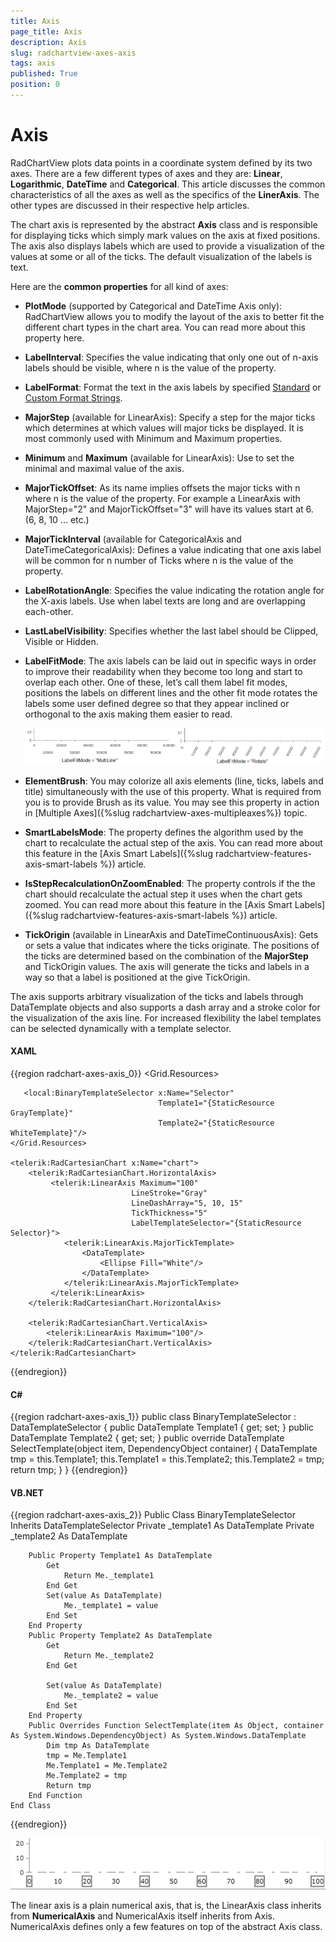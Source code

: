 ```yaml
---
title: Axis
page_title: Axis
description: Axis
slug: radchartview-axes-axis
tags: axis
published: True
position: 0
---
```


# Axis

RadChartView plots data points in a coordinate system defined by its two axes. There are a few different types of axes and they are: __Linear__, __Logarithmic__, __DateTime__ and __Categorical__. This article discusses the common characteristics of all the axes as well as the specifics of the __LinerAxis__. The other types are discussed in their respective help articles.        

The chart axis is represented by the abstract __Axis__ class and is responsible for displaying ticks which simply mark values on the axis at fixed positions. The axis also displays labels which are used to provide a visualization of the values at some or all of the ticks. The default visualization of the labels is text.        

Here are the __common properties__ for all kind of axes:  

* __PlotMode__ (supported by Categorical and DateTime Axis only): RadChartView allows you to modify the layout of the axis to better fit the different chart types in the chart area. You can read more about this property here.        

* __LabelInterval__: Specifies the value indicating that only one out of n-axis labels should be visible, where n is the value of the property.        

* __LabelFormat__: Format the text in the axis labels by specified [ Standard](http://msdn.microsoft.com/en-us/library/az4se3k1.aspx) or [ Custom Format Strings](http://msdn.microsoft.com/en-us/library/8kb3ddd4.aspx).        

* __MajorStep__ (available for LinearAxis): Specify a step for the major ticks which determines at which values will major ticks be displayed. It is most commonly used with Minimum and Maximum properties.        

* __Minimum__ and __Maximum__ (available for LinearAxis): Use to set the minimal and maximal value of the axis.

* __MajorTickOffset__: As its name implies offsets the major ticks with n where n is the value of the property. For example a LinearAxis with MajorStep="2" and MajorTickOffset="3" will have its values start at 6. (6, 8, 10 ... etc.)        

* __MajorTickInterval__ (available for CategoricalAxis and DateTimeCategoricalAxis): Defines a value indicating that one axis label will be common for n number of Ticks where n is the value of the property.        

* __LabelRotationAngle__: Specifies the value indicating the rotation angle for the X-axis labels. Use when label texts are long and are overlapping each-other.        

* __LastLabelVisibility__: Specifies whether the last label should be Clipped, Visible or Hidden.        

* __LabelFitMode__: The axis labels can be laid out in specific ways in order to improve their readability when they become too long and start to overlap each other. One of these, let’s call them label fit modes, positions the labels on different lines and the other fit mode rotates the labels some user defined degree so that they appear inclined or orthogonal to the axis making them easier to read.        

	![](images/radchartview-chart_axes_labelfitmode.png)

* __ElementBrush__: You may colorize all axis elements (line, ticks, labels and title) simultaneously with the use of this property. What is required from you is to provide Brush as its value. You may see this property in action in [Multiple Axes]({%slug radchartview-axes-multipleaxes%}) topic.

* __SmartLabelsMode__: The property defines the algorithm used by the chart to recalculate the actual step of the axis. You can read more about this feature in the [Axis Smart Labels]({%slug radchartview-features-axis-smart-labels %}) article.

* __IsStepRecalculationOnZoomEnabled__: The property controls if the the chart should recalculate the actual step it uses when the chart gets zoomed. You can read more about this feature in the [Axis Smart Labels]({%slug radchartview-features-axis-smart-labels %}) article.

* __TickOrigin__ (available in LinearAxis and DateTimeContinuousAxis): Gets or sets a value that indicates where the ticks originate. The positions of the ticks are determined based on the combination of the __MajorStep__ and TickOrigin values. The axis will generate the ticks and labels in a way so that a label is positioned at the give TickOrigin.

The axis supports arbitrary visualization of the ticks and labels through DataTemplate objects and also supports a dash array and a stroke color for the visualization of the axis line. For increased flexibility the label templates can be selected dynamically with a template selector.        

#### __XAML__
{{region radchart-axes-axis_0}}
	<Grid.Resources>
	   <DataTemplate x:Key="GrayTemplate">
	       <Border BorderThickness="2"
	               BorderBrush="Gray">
	           <TextBlock Text="{Binding}"/>
	       </Border>
	   </DataTemplate>
	   <DataTemplate x:Key="WhiteTemplate">
	       <Border BorderThickness="2"
	               BorderBrush="White">
	           <TextBlock Text="{Binding}"/>
	       </Border>
	   </DataTemplate>
	
	   <local:BinaryTemplateSelector x:Name="Selector"
	                                 Template1="{StaticResource GrayTemplate}"
	                                 Template2="{StaticResource WhiteTemplate}"/>
	</Grid.Resources>
	
	<telerik:RadCartesianChart x:Name="chart">
	    <telerik:RadCartesianChart.HorizontalAxis>
	         <telerik:LinearAxis Maximum="100"
	                           LineStroke="Gray"
	                           LineDashArray="5, 10, 15"
	                           TickThickness="5"
	                           LabelTemplateSelector="{StaticResource Selector}">
	            <telerik:LinearAxis.MajorTickTemplate>
	                <DataTemplate>
	                    <Ellipse Fill="White"/>
	                </DataTemplate>
	            </telerik:LinearAxis.MajorTickTemplate>
	         </telerik:LinearAxis>
	    </telerik:RadCartesianChart.HorizontalAxis>
	
	    <telerik:RadCartesianChart.VerticalAxis>
	        <telerik:LinearAxis Maximum="100"/>
	    </telerik:RadCartesianChart.VerticalAxis>
	</telerik:RadCartesianChart>
{{endregion}}

#### __C#__
{{region radchart-axes-axis_1}}
	public class BinaryTemplateSelector : DataTemplateSelector
	{
	    public DataTemplate Template1
	    {
	        get;
	        set;
	    }
	    public DataTemplate Template2
	    {
	        get;
	        set;
	    }
	    public override DataTemplate SelectTemplate(object item, DependencyObject container)
	    {
	        DataTemplate tmp = this.Template1;
	        this.Template1 = this.Template2;
	        this.Template2 = tmp;
	        return tmp;
	    }
	}
{{endregion}}

#### __VB.NET__
{{region radchart-axes-axis_2}}
	Public Class BinaryTemplateSelector
	    Inherits DataTemplateSelector
	    Private _template1 As DataTemplate
	    Private _template2 As DataTemplate
	
	    Public Property Template1 As DataTemplate
	        Get
	            Return Me._template1
	        End Get
	        Set(value As DataTemplate)
	            Me._template1 = value
	        End Set
	    End Property
	    Public Property Template2 As DataTemplate
	        Get
	            Return Me._template2
	        End Get
	
	        Set(value As DataTemplate)
	            Me._template2 = value
	        End Set
	    End Property
	    Public Overrides Function SelectTemplate(item As Object, container As System.Windows.DependencyObject) As System.Windows.DataTemplate
	        Dim tmp As DataTemplate
	        tmp = Me.Template1
	        Me.Template1 = Me.Template2
	        Me.Template2 = tmp
	        Return tmp
	    End Function
	End Class
{{endregion}}

![](images/radchartview-chart_axes_axisconfig.png)

The linear axis is a plain numerical axis, that is, the LinearAxis class inherits from __NumericalAxis__ and NumericalAxis itself inherits from Axis. NumericalAxis  defines only a few features on top of the abstract Axis class.